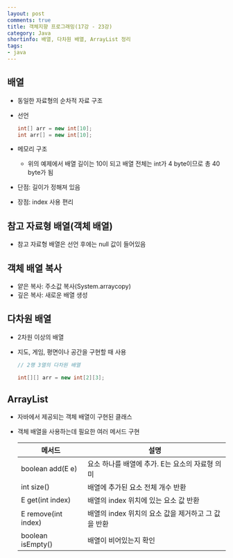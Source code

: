 ```yaml
---
layout: post
comments: true
title: 객체지향 프로그래밍(17강 - 23강)
category: Java
shortinfo: 배열, 다차원 배열, ArrayList 정리
tags:
- java
---
```






## 배열

- 동일한 자료형의 순차적 자료 구조

- 선언

  ```java
  int[] arr = new int[10];
  int arr[] = new int[10];
  ```

- 메모리 구조
  
  - 위의 예제에서 배열 길이는 10이 되고 배열 전체는 int가 4 byte이므로 총 40 byte가 됨

- 단점: 길이가 정해져 있음
- 장점: index 사용 편리



## 참고 자료형 배열(객체 배열)

- 참고 자료형 배열은 선언 후에는 null 값이 들어있음



## 객체 배열 복사

- 얕은 복사: 주소값 복사(System.arraycopy)
- 깊은 복사: 새로운 배열 생성



## 다차원 배열

- 2차원 이상의 배열

- 지도, 게임, 평면이나 공간을 구현할 때 사용

  ```java
  // 2행 3열의 다차원 배열
  
  int[][] arr = new int[2][3];
  ```



## ArrayList

- 자바에서 제공되는 객체 배열이 구현된 클래스

- 객체 배열을 사용하는데 필요한 여러 메서드 구현

  | 메서드              | 설명                                                |
  | ------------------- | --------------------------------------------------- |
  | boolean add(E e)    | 요소 하나를 배열에 추가. E는 요소의 자료형 의미     |
  | int size()          | 배열에 추가된 요소 전체 개수 반환                   |
  | E get(int index)    | 배열의 index 위치에 있는 요소 값 반환               |
  | E remove(int index) | 배열의 index 위치의 요소 값을 제거하고 그 값을 반환 |
  | boolean isEmpty()   | 배열이 비어있는지 확인                              |

  